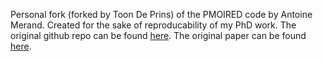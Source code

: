Personal fork (forked by Toon De Prins) of the PMOIRED code by Antoine Merand. Created for the sake of reproducability of my PhD 
work. The original github repo can be found [here](https://github.com/amerand/PMOIRED). The original paper can be found
[here](https://ui.adsabs.harvard.edu/abs/2022SPIE12183E..1NM/abstract).
